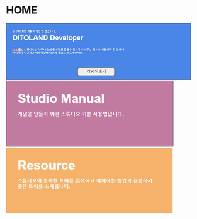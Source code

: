 # HOME

![](.gitbook/assets/20210316_142454.jpg)
![](.gitbook/assets/image.png)     ![](.gitbook/assets/20210316_142830.jpg)


